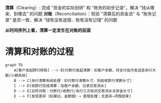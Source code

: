 
**清算**（Clearing）: 完成 “资金的实际划转” 和 “账务的初步记录”，解决 “钱从哪来、到哪去” 的问题
**对账**（Reconciliation）：校验 “清算后的资金流” 与 “账务记录” 是否一致，解决 “钱有没有送错、账有没有记错” 的问题

**从时间序列上看，清算一定发生在对账的前面**


# 清算和对账的过程


```mermaid
graph TD
    A[客户发起跨行转账] --> B[付款行发起清算：扣客户余额，将支付指令发送至央行大额/小额系统]
    B --> C[央行清算系统处理：扣付款行清算头寸，划给收款行清算头寸]
    C --> D[收款行完成清算：加客户余额，记录交易流水]
    D --> E[日终对账：付款行/收款行/央行三方核对交易流水与资金头寸]
    E --> F[发现差异（如漏记、金额错）→ 差错处理；无差异→流程结束]
```